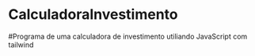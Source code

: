 # CalculadoraInvestimento
#Programa de uma calculadora de investimento utiliando JavaScript com tailwind